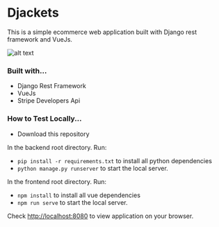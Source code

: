 # Djackets 

This is a simple ecommerce web application built with Django rest framework and VueJs.

![alt text](https://github.com/kayprogrammer/djackets-ecommerce/blob/master/display.png?raw=true)

### Built with...
* Django Rest Framework
* VueJs
* Stripe Developers Api

### How to Test Locally...

* Download this repository

In the backend root directory. Run:
* `pip install -r requirements.txt` to install all python dependencies
* `python manage.py runserver` to start the local server.

In the frontend root directory. Run:
* `npm install` to install all vue dependencies
* `npm run serve` to start the local server.

Check [http://localhost:8080](http://localhost:8080) to view application on your browser.
